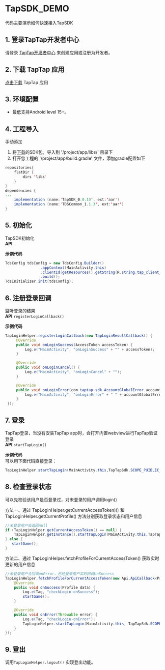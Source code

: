 # TapSDK_DEMO
代码主要演示如何快速接入TapSDK

## 1. 登录TapTap开发者中心
请登录 [TapTap开发者中心](#) 来创建应用或注册为开发者。

## 2. 下载 TapTap 应用
[点击下载](#) TapTap 应用

## 3. 环境配置
- 最低支持Android level 15+。

## 4. 工程导入
手动添加
1. 将[下载](#)的SDK包，导入到 '/project/app/libs/' 目录下  
2. 打开您工程的 '/project/app/build.gradle' 文件，添加gradle配置如下 
 
```java  
repositories{  
    flatDir {  
        dirs 'libs'  
    }  
}  
dependencies {  
...  
    implementation (name:'TapSDK_0.0.10', ext:'aar')  
    implementation (name:'TDSCommon_1.1.3', ext:'aar') 
}  
```  

## 5. 初始化
TapSDK初始化  
**API**    

**示例代码**  

```java
TdsConfig tdsConfig = new TdsConfig.Builder()
                .appContext(MainActivity.this)
                .clientId(getResources().getString(R.string.tap_client_id))//开发者中心获取到的client Id
                .build();
TdsInitializer.init(tdsConfig);  
```

## 6. 注册登录回调
监听登录的结果  
**API**  `registerLoginCallback()`

**示例代码**

```java
TapLoginHelper.registerLoginCallback(new TapLoginResultCallback() {
     @Override
     public void onLoginSuccess(AccessToken accessToken) {
         Log.e("MainActivity", "onLoginSuccess" + "" + accessToken);
     }

     @Override
     public void onLoginCancel() {
         Log.e("MainActivity", "onLoginCancel" + "");
     }

     @Override
     public void onLoginError(com.taptap.sdk.AccountGlobalError accountGlobalError) {
         Log.e("MainActivity", "onLoginError" + " " + accountGlobalError.toJsonString());
     }
 });
```

## 7. 登录
TapTap登录，当没有安装TapTap app时，会打开内置webview进行TapTap验证登录  
**API**  `startTapLogin()`

**示例代码**  
可以用下面代码直接登录： 
 

```java
TapLoginHelper.startTapLogin(MainActivity.this,TapTapSdk.SCOPE_PUIBLIC_PROFILE);
```

## 8. 检查登录状态

可以先校验该用户是否登录过，对未登录的用户调用login()  

方法一、通过 TapLoginHelper.getCurrentAccessToken)() 和 TapLoginHelper.getCurrentProfile() 方法分别获取登录状态和用户信息  

```java  
//未登录用户会返回null
if (TapLoginHelper.getCurrentAccessToken() == null) {
    TapLoginHelper.getInstance().startTapLogin(MainActivity.this,TapTapSdk.SCOPE_PUIBLIC_PROFILE);
} else {
   startGame();
}
```

方法二、通过 TapLoginHelper.fetchProfileForCurrentAccessToken() 获取实时更新的用户信息    

```java  
//未登录用户会回调onError，已经登录用户实时回调onSuccess
TapLoginHelper.fetchProfileForCurrentAccessToken(new Api.ApiCallback<Profile>() {
    @Override
    public void onSuccess(Profile data) {
        Log.e(Tag, "checkLogin-onSuccess");
        startGame();
    }

    @Override
    public void onError(Throwable error) {
        Log.e(Tag, "checkLogin-onError");
        TapLoginHelper.startTapLogin(MainActivity.this, TapTapSdk.SCOPE_PUIBLIC_PROFILE);
    }
});
```

## 9. 登出
调用`TapLoginHelper.logout()` 实现登出功能。


